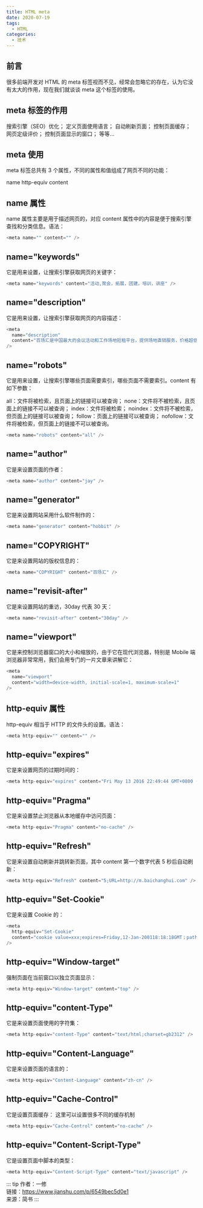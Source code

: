 ```yaml
---
title: HTML meta
date: 2020-07-19
tags:
  - HTML
categories:
  - 技术
---
```


## 前言

很多前端开发对 HTML 的 meta 标签视而不见，经常会忽略它的存在，认为它没有太大的作用，现在我们就谈谈 meta 这个标签的使用。

## meta 标签的作用

搜索引擎（SEO）优化；
定义页面使用语言；
自动刷新页面；
控制页面缓存；
网页定级评价；
控制页面显示的窗口；
等等...

## meta 使用

meta 标签总共有 3 个属性，不同的属性和值组成了网页不同的功能：

name
http-equiv
content

## name 属性

name 属性主要是用于描述网页的，对应 content 属性中的内容是便于搜索引擎查找和分类信息。语法：

```js
<meta name="" content="" />
```

## name="keywords"

它是用来设置，让搜索引擎获取网页的关键字：

```js
<meta name="keywords" content="活动,聚会，拓展，团建，培训，讲座" />
```

## name="description"

它是用来设置，让搜索引擎获取网页的内容描述：

```js
<meta
  name="description"
  content="百场汇是中国最大的会议活动和工作场地短租平台，提供场地直销服务，价格超低，无任何附加费用，帮助用户寻找各种各样的特色场地。"
/>
```

## name="robots"

它是用来设置，让搜索引擎哪些页面需要索引，哪些页面不需要索引。content 有如下参数：

all：文件将被检索，且页面上的链接可以被查询；
none：文件将不被检索，且页面上的链接不可以被查询；
index：文件将被检索；
noindex：文件将不被检索，但页面上的链接可以被查询；
follow：页面上的链接可以被查询；
nofollow：文件将被检索，但页面上的链接不可以被查询。

```js
<meta name="robots" content="all" />
```

## name="author"

它是来设置页面的作者：

```js
<meta name="author" content="jay" />
```

## name="generator"

它是来设置网站采用什么软件制作的：

```js
<meta name="generator" content="hobbit" />
```

## name="COPYRIGHT"

它是来设置网站的版权信息的：

```js
<meta name="COPYRIGHT" content="百场汇" />
```

## name="revisit-after"

它是来设置网站的重访，30day 代表 30 天：

```js
<meta name="revisit-after" content="30day" />
```

## name="viewport"

它是来控制浏览器窗口的大小和缩放的，由于它在现代浏览器，特别是 Mobile 端浏览器非常常用，我们会用专门的一片文章来讲解它：

```js
<meta
  name="viewport"
  content="width=device-width, initial-scale=1, maximum-scale=1"
/>
```

## http-equiv 属性

http-equiv 相当于 HTTP 的文件头的设置。语法：

```js
<meta http-equiv="" content="" />
```

## http-equiv="expires"

它是来设置网页的过期时间的：

```js
<meta http-equiv="expires" content="Fri May 13 2016 22:49:44 GMT+0800 (CST)" />
```

## http-equiv="Pragma"

它是来设置禁止浏览器从本地缓存中访问页面：

```js
<meta http-equiv="Pragma" content="no-cache" />
```

## http-equiv="Refresh"

它是来设置自动刷新并跳转新页面，其中 content 第一个数字代表 5 秒后自动刷新：

```js
<meta http-equiv="Refresh" content="5;URL=http://m.baichanghui.com" />
```

## http-equiv="Set-Cookie"

它是来设置 Cookie 的：

```js
<meta
  http-equiv="Set-Cookie"
  content="cookie value=xxx;expires=Friday,12-Jan-200118:18:18GMT；path=/"
/>
```

## http-equiv="Window-target"

强制页面在当前窗口以独立页面显示：

```js
<meta http-equiv="Window-target" content="top" />
```

## http-equiv="content-Type"

它是来设置页面使用的字符集：

```js
<meta http-equiv="content-Type" content="text/html;charset=gb2312" />
```

## http-equiv="Content-Language"

它是来设置页面的语言的：

```js
<meta http-equiv="Content-Language" content="zh-cn" />
```

## http-equiv="Cache-Control"

它是设置页面缓存：
这里可以设置很多不同的缓存机制

```js
<meta http-equiv="Cache-Control" content="no-cache" />
```

## http-equiv="Content-Script-Type"

它是设置页面中脚本的类型：

```js
<meta http-equiv="Content-Script-Type" content="text/javascript" />
```

::: tip
作者：一修 <br>
链接：https://www.jianshu.com/p/6549bec5d0e1 <br>
来源：简书
:::
